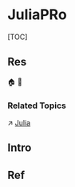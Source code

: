 # JuliaPRo

[TOC]



## Res
🏠 
🚧 


### Related Topics
↗ [Julia](../../../../../🔑%20CS%20Core/👩‍💻%20Computer%20Languages%20&%20Programming%20Methodology/Compiled%20Languages/Julia/Julia.md)



## Intro



## Ref
